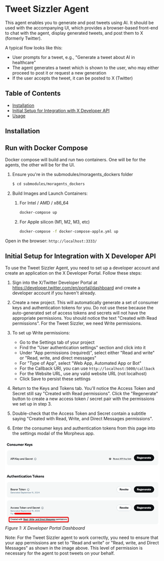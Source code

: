 # Tweet Sizzler Agent

This agent enables you to generate and post tweets using AI. It should be used with the accompanying UI, which provides a browser-based front-end to chat with the agent, display generated tweets, and post them to X (formerly Twitter).

A typical flow looks like this:

- User prompts for a tweet, e.g., "Generate a tweet about AI in healthcare"
- The agent generates a tweet which is shown to the user, who may either proceed to post it or request a new generation
- If the user accepts the tweet, it can be posted to X (Twitter)

## Table of Contents

- [Installation](#installation)
- [Initial Setup for Integration with X Developer API](#initial-setup-for-integration-with-x-developer-api)
- [Usage](#usage)

## Installation

## Run with Docker Compose

Docker compose will build and run two containers. One will be for the agents, the other will be for the UI.

1. Ensure you're in the submodules/moragents_dockers folder

   ```sh
   $ cd submodules/moragents_dockers
   ```

2. Build Images and Launch Containers:
   1. For Intel / AMD / x86_64
      ```sh
      docker-compose up
      ```
   2. For Apple silicon (M1, M2, M3, etc)
      ```sh
      docker-compose -f docker-compose-apple.yml up
      ```

Open in the browser: `http://localhost:3333/`

## Initial Setup for Integration with X Developer API

To use the Tweet Sizzler Agent, you need to set up a developer account and create an application on the X Developer Portal. Follow these steps:

1. Sign into the X/Twitter Developer Portal at https://developer.twitter.com/en/portal/dashboard and create a developer account if you haven't already.

2. Create a new project. This will automatically generate a set of consumer keys and authentication tokens for you. Do not use these because the auto-generated set of access tokens and secrets will not have the appropriate permissions. You should notice the text "Created with Read permissions". For the Tweet Sizzler, we need Write permissions.

3. To set up Write permissions:

   - Go to the Settings tab of your project
   - Find the "User authentication settings" section and click into it
   - Under "App permissions (required)", select either "Read and write" or "Read, write, and direct messages"
   - For "Type of App", select "Web App, Automated App or Bot"
   - For the Callback URI, you can use `http://localhost:5000/callback`
   - For the Website URL, use any valid website URL (not localhost)
   - Click Save to persist these settings

4. Return to the Keys and Tokens tab. You'll notice the Access Token and Secret still say "Created with Read permissions". Click the "Regenerate" button to create a new access token / secret pair with the permissions we set up in step 3.

5. Double-check that the Access Token and Secret contain a subtitle saying "Created with Read, Write, and Direct Messages permissions".

6. Enter the consumer keys and authentication tokens from this page into the settings modal of the Morpheus app.

![X Developer Portal Dashboard](../../../../../images/tweet_sizzler_auth_setup.png)
_Figure 1: X Developer Portal Dashboard_

Note: For the Tweet Sizzler agent to work correctly, you need to ensure that your app permissions are set to "Read and write" or "Read, write, and Direct Messages" as shown in the image above. This level of permission is necessary for the agent to post tweets on your behalf.
